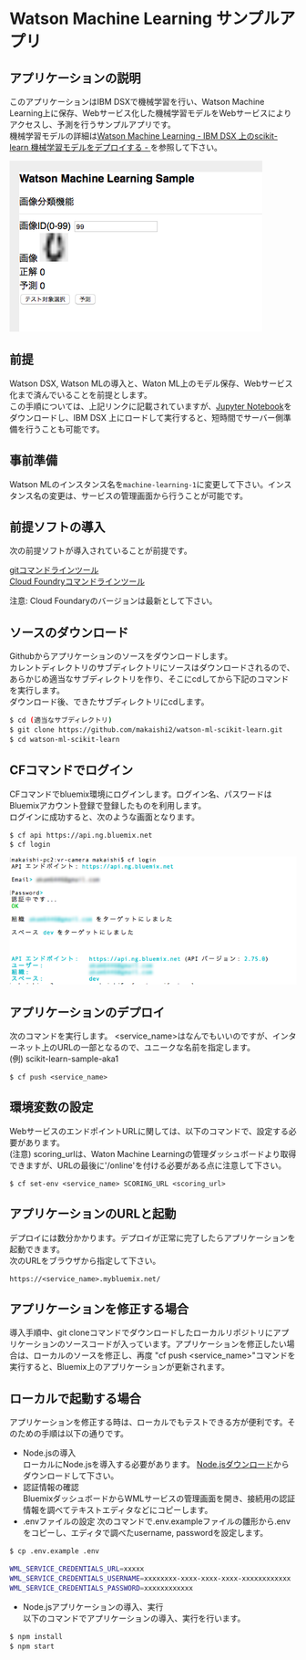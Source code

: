 # Watson Machine Learning サンプルアプリ

## アプリケーションの説明
このアプリケーションはIBM DSXで機械学習を行い、Watson Machine Learning上に保存、Webサービス化した機械学習モデルをWebサービスによりアクセスし、予測を行うサンプルアプリです。  
機械学習モデルの詳細は[Watson Machine Learning - IBM DSX 上のscikit-learn 機械学習モデルをデプロイする -
](https://qiita.com/makaishi2/items/38371d272d752b6e7647)を参照して下さい。

![](readme_images/wml-sample-1.png)  

## 前提
Watson DSX, Watson MLの導入と、Waton ML上のモデル保存、Webサービス化まで済んでいることを前提とします。  
この手順については、上記リンクに記載されていますが、[Jupyter Notebook](https://github.com/makaishi2/watson-ml-scikit-learn/blob/master/notebook/wml-scikit-learn.ipynb)をダウンロードし、IBM DSX 上にロードして実行すると、短時間でサーバー側準備を行うことも可能です。

## 事前準備
Watson MLのインスタンス名を``machine-learning-1``に変更して下さい。インスタンス名の変更は、サービスの管理画面から行うことが可能です。


## 前提ソフトの導入
次の前提ソフトが導入されていることが前提です。

[gitコマンドラインツール][git]  
[Cloud Foundryコマンドラインツール][cloud_foundry]  
  
注意: Cloud Foundaryのバージョンは最新として下さい。 

## ソースのダウンロード
Githubからアプリケーションのソースをダウンロードします。  
カレントディレクトリのサブディレクトリにソースはダウンロードされるので、あらかじめ適当なサブディレクトリを作り、そこにcdしてから下記のコマンドを実行します。  
ダウンロード後、できたサブディレクトリにcdします。
 

```sh
$ cd (適当なサブディレクトリ)
$ git clone https://github.com/makaishi2/watson-ml-scikit-learn.git
$ cd watson-ml-scikit-learn
```

## CFコマンドでログイン
CFコマンドでbluemix環境にログインします。ログイン名、パスワードはBluemixアカウント登録で登録したものを利用します。  
ログインに成功すると、次のような画面となります。  

```
$ cf api https://api.ng.bluemix.net
$ cf login
```

![](readme_images/cf-login.png)  

## アプリケーションのデプロイ

次のコマンドを実行します。
\<service_name\>はなんでもいいのですが、インターネット上のURLの一部となるので、ユニークな名前を指定します。  
(例) scikit-learn-sample-aka1

```
$ cf push <service_name>
```

## 環境変数の設定

WebサービスのエンドポイントURLに関しては、以下のコマンドで、設定する必要があります。  
(注意) scoring_urlは、Waton Machine Learningの管理ダッシュボードより取得できますが、URLの最後に'/online'を付ける必要がある点に注意して下さい。

```
$ cf set-env <service_name> SCORING_URL <scoring_url>
```

## アプリケーションのURLと起動

デプロイには数分かかります。デプロイが正常に完了したらアプリケーションを起動できます。  
次のURLをブラウザから指定して下さい。

```
https://<service_name>.mybluemix.net/
```

## アプリケーションを修正する場合

導入手順中、git cloneコマンドでダウンロードしたローカルリポジトリにアプリケーションのソースコードが入っています。アプリケーションを修正したい場合は、ローカルのソースを修正し、再度 "cf push \<service_name\>"コマンドを実行すると、Bluemix上のアプリケーションが更新されます。  

## ローカルで起動する場合

アプリケーションを修正する時は、ローカルでもテストできる方が便利です。そのための手順は以下の通りです。

* Node.jsの導入  
ローカルにNode.jsを導入する必要があります。
[Node.jsダウンロード][node_js]からダウンロードして下さい。
* 認証情報の確認  
BluemixダッシュボードからWMLサービスの管理画面を開き、接続用の認証情報を調べてテキストエディタなどにコピーします。
* .envファイルの設定
次のコマンドで.env.exampleファイルの雛形から.envをコピーし、エディタで調べたusername, passwordを設定します。

```sh
$ cp .env.example .env
```

```sh
WML_SERVICE_CREDENTIALS_URL=xxxxx
WML_SERVICE_CREDENTIALS_USERNAME=xxxxxxxx-xxxx-xxxx-xxxx-xxxxxxxxxxxx
WML_SERVICE_CREDENTIALS_PASSWORD=xxxxxxxxxxxx
```

* Node.jsアプリケーションの導入、実行  
以下のコマンドでアプリケーションの導入、実行を行います。

```sh
$ npm install
$ npm start
```

[cloud_foundry]: https://github.com/cloudfoundry/cli#downloads
[git]: https://git-scm.com/downloads
[sign_up]: https://bluemix.net/registration
[node_js]: https://nodejs.org/ja/download/
